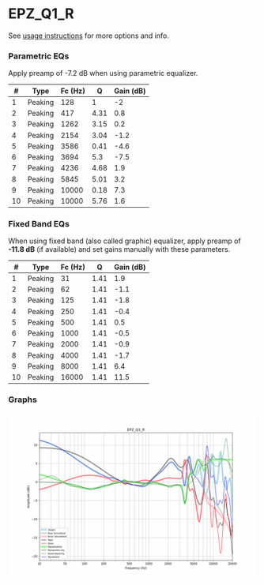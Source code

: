# EPZ_Q1_R
See [usage instructions](https://github.com/jaakkopasanen/AutoEq#usage) for more options and info.

### Parametric EQs
Apply preamp of -7.2 dB when using parametric equalizer.

|   # | Type    |   Fc (Hz) |    Q |   Gain (dB) |
|-----|---------|-----------|------|-------------|
|   1 | Peaking |       128 | 1    |        -2   |
|   2 | Peaking |       417 | 4.31 |         0.8 |
|   3 | Peaking |      1262 | 3.15 |         0.2 |
|   4 | Peaking |      2154 | 3.04 |        -1.2 |
|   5 | Peaking |      3586 | 0.41 |        -4.6 |
|   6 | Peaking |      3694 | 5.3  |        -7.5 |
|   7 | Peaking |      4236 | 4.68 |         1.9 |
|   8 | Peaking |      5845 | 5.01 |         3.2 |
|   9 | Peaking |     10000 | 0.18 |         7.3 |
|  10 | Peaking |     10000 | 5.76 |         1.6 |

### Fixed Band EQs
When using fixed band (also called graphic) equalizer, apply preamp of **-11.8 dB** (if available) and set gains manually with these parameters.

|   # | Type    |   Fc (Hz) |    Q |   Gain (dB) |
|-----|---------|-----------|------|-------------|
|   1 | Peaking |        31 | 1.41 |         1.9 |
|   2 | Peaking |        62 | 1.41 |        -1.1 |
|   3 | Peaking |       125 | 1.41 |        -1.8 |
|   4 | Peaking |       250 | 1.41 |        -0.4 |
|   5 | Peaking |       500 | 1.41 |         0.5 |
|   6 | Peaking |      1000 | 1.41 |        -0.5 |
|   7 | Peaking |      2000 | 1.41 |        -0.9 |
|   8 | Peaking |      4000 | 1.41 |        -1.7 |
|   9 | Peaking |      8000 | 1.41 |         6.4 |
|  10 | Peaking |     16000 | 1.41 |        11.5 |

### Graphs
![](./EPZ_Q1_R.png)

